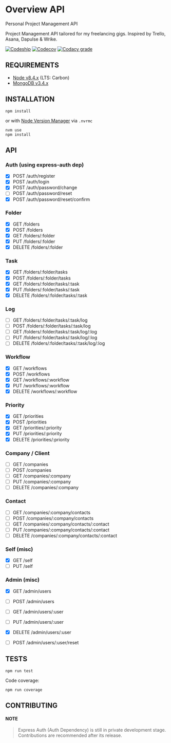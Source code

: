 Overview API
============================

Personal Project Management API

Project Management API tailored for my freelancing gigs. Inspired by Trello, Asana, Dapulse & Wrike.


[![Codeship](https://img.shields.io/codeship/ab748e30-81b5-0135-4477-4ec5e3c9a2b0/dev.svg?style=flat-square)](https://app.codeship.com/projects/246980)
[![Codecov](https://img.shields.io/codecov/c/github/supergithubo/overview-api/dev.svg?style=flat-square)](https://codecov.io/gh/supergithubo/overview-api)
[![Codacy grade](https://img.shields.io/codacy/grade/24746844097445aa806f4bb9c2364f87/dev.svg?style=flat-square)](https://www.codacy.com/app/winston.los.santos/overview-api/dashboard)

## REQUIREMENTS

- [Node v8.4.x](https://nodejs.org/en/blog/release/v8.9.4/) (LTS: Carbon)
- [MongoDB v3.4.x](https://docs.mongodb.com/manual/release-notes/3.4/)

## INSTALLATION

```
npm install
```

or with [Node Version Manager](https://github.com/creationix/nvm) via `.nvrmc`

```
nvm use
npm install
```

## API

### Auth (using express-auth dep)
- [x] POST /auth/register
- [x] POST /auth/login
- [x] POST /auth/password/change
- [ ] POST /auth/password/reset
- [x] POST /auth/password/reset/confirm

### Folder
- [x] GET /folders
- [x] POST /folders
- [x] GET /folders/:folder
- [x] PUT /folders/:folder
- [x] DELETE /folders/:folder

### Task
- [x] GET /folders/:folder/tasks
- [x] POST /folders/:folder/tasks
- [x] GET /folders/:folder/tasks/:task
- [x] PUT /folders/:folder/tasks/:task
- [x] DELETE /folders/:folder/tasks/:task

### Log
- [ ] GET /folders/:folder/tasks/:task/log
- [ ] POST /folders/:folder/tasks/:task/log
- [ ] GET /folders/:folder/tasks/:task/log/:log
- [ ] PUT /folders/:folder/tasks/:task/log/:log
- [ ] DELETE /folders/:folder/tasks/:task/log/:log

### Workflow
- [x] GET /workflows
- [x] POST /workflows
- [x] GET /workflows/:workflow
- [x] PUT /workflows/:workflow
- [x] DELETE /workflows/:workflow

### Priority
- [x] GET /priorities
- [x] POST /priorities
- [x] GET /priorities/:priority
- [x] PUT /priorities/:priority
- [x] DELETE /priorities/:priority

### Company / Client
- [ ] GET /companies
- [ ] POST /companies
- [ ] GET /companies/:company
- [ ] PUT /companies/:company
- [ ] DELETE /companies/:company

### Contact
- [ ] GET /companies/:company/contacts
- [ ] POST /companies/:company/contacts
- [ ] GET /companies/:company/contacts/:contact
- [ ] PUT /companies/:company/contacts/:contact
- [ ] DELETE /companies/:company/contacts/:contact

### Self (misc)
- [x] GET /self
- [ ] PUT /self

### Admin (misc)
- [x] GET /admin/users
- [ ] POST /admin/users
- [ ] GET /admin/users/:user
- [ ] PUT /admin/users/:user
- [x] DELETE /admin/users/:user
- [ ] POST /admin/users/:user/reset


## TESTS

```
npm run test
```

Code coverage:

```
npm run coverage
```

## CONTRIBUTING

#### NOTE

> Express Auth (Auth Dependency) is still in private development stage. Contributions are recommended after its release.
